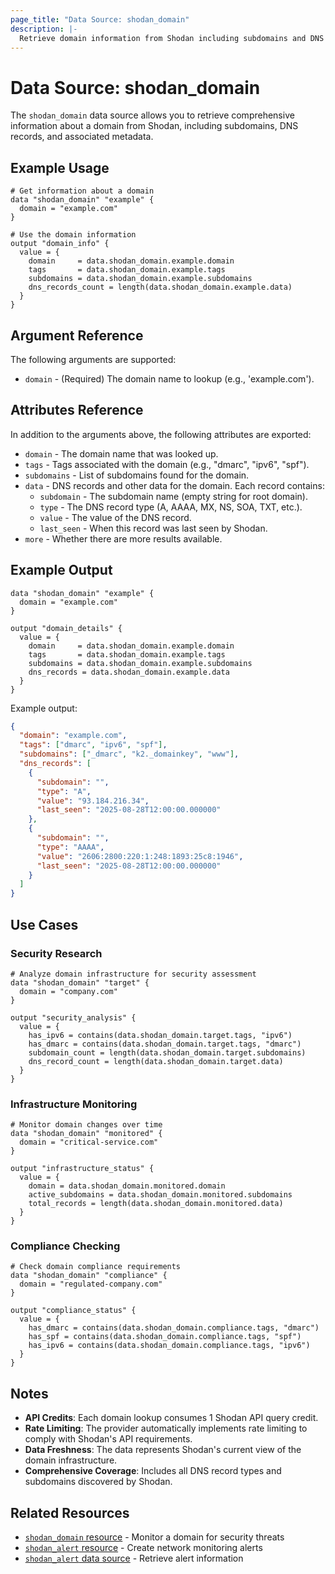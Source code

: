 ```yaml
---
page_title: "Data Source: shodan_domain"
description: |-
  Retrieve domain information from Shodan including subdomains and DNS records.
---
```


# Data Source: shodan_domain

The `shodan_domain` data source allows you to retrieve comprehensive information about a domain from Shodan, including subdomains, DNS records, and associated metadata.

## Example Usage

```hcl
# Get information about a domain
data "shodan_domain" "example" {
  domain = "example.com"
}

# Use the domain information
output "domain_info" {
  value = {
    domain     = data.shodan_domain.example.domain
    tags       = data.shodan_domain.example.tags
    subdomains = data.shodan_domain.example.subdomains
    dns_records_count = length(data.shodan_domain.example.data)
  }
}
```

## Argument Reference

The following arguments are supported:

* `domain` - (Required) The domain name to lookup (e.g., 'example.com').

## Attributes Reference

In addition to the arguments above, the following attributes are exported:

* `domain` - The domain name that was looked up.
* `tags` - Tags associated with the domain (e.g., "dmarc", "ipv6", "spf").
* `subdomains` - List of subdomains found for the domain.
* `data` - DNS records and other data for the domain. Each record contains:
  * `subdomain` - The subdomain name (empty string for root domain).
  * `type` - The DNS record type (A, AAAA, MX, NS, SOA, TXT, etc.).
  * `value` - The value of the DNS record.
  * `last_seen` - When this record was last seen by Shodan.
* `more` - Whether there are more results available.

## Example Output

```hcl
data "shodan_domain" "example" {
  domain = "example.com"
}

output "domain_details" {
  value = {
    domain     = data.shodan_domain.example.domain
    tags       = data.shodan_domain.example.tags
    subdomains = data.shodan_domain.example.subdomains
    dns_records = data.shodan_domain.example.data
  }
}
```

Example output:
```json
{
  "domain": "example.com",
  "tags": ["dmarc", "ipv6", "spf"],
  "subdomains": ["_dmarc", "k2._domainkey", "www"],
  "dns_records": [
    {
      "subdomain": "",
      "type": "A",
      "value": "93.184.216.34",
      "last_seen": "2025-08-28T12:00:00.000000"
    },
    {
      "subdomain": "",
      "type": "AAAA",
      "value": "2606:2800:220:1:248:1893:25c8:1946",
      "last_seen": "2025-08-28T12:00:00.000000"
    }
  ]
}
```

## Use Cases

### Security Research
```hcl
# Analyze domain infrastructure for security assessment
data "shodan_domain" "target" {
  domain = "company.com"
}

output "security_analysis" {
  value = {
    has_ipv6 = contains(data.shodan_domain.target.tags, "ipv6")
    has_dmarc = contains(data.shodan_domain.target.tags, "dmarc")
    subdomain_count = length(data.shodan_domain.target.subdomains)
    dns_record_count = length(data.shodan_domain.target.data)
  }
}
```

### Infrastructure Monitoring
```hcl
# Monitor domain changes over time
data "shodan_domain" "monitored" {
  domain = "critical-service.com"
}

output "infrastructure_status" {
  value = {
    domain = data.shodan_domain.monitored.domain
    active_subdomains = data.shodan_domain.monitored.subdomains
    total_records = length(data.shodan_domain.monitored.data)
  }
}
```

### Compliance Checking
```hcl
# Check domain compliance requirements
data "shodan_domain" "compliance" {
  domain = "regulated-company.com"
}

output "compliance_status" {
  value = {
    has_dmarc = contains(data.shodan_domain.compliance.tags, "dmarc")
    has_spf = contains(data.shodan_domain.compliance.tags, "spf")
    has_ipv6 = contains(data.shodan_domain.compliance.tags, "ipv6")
  }
}
```

## Notes

- **API Credits**: Each domain lookup consumes 1 Shodan API query credit.
- **Rate Limiting**: The provider automatically implements rate limiting to comply with Shodan's API requirements.
- **Data Freshness**: The data represents Shodan's current view of the domain infrastructure.
- **Comprehensive Coverage**: Includes all DNS record types and subdomains discovered by Shodan.

## Related Resources

- [`shodan_domain` resource](../resources/shodan_domain.md) - Monitor a domain for security threats
- [`shodan_alert` resource](../resources/shodan_alert.md) - Create network monitoring alerts
- [`shodan_alert` data source](../data-sources/shodan_alert.md) - Retrieve alert information

